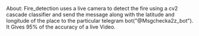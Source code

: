 About:
Fire_detection uses a live camera to detect the fire using a cv2 cascade classifier and send the message along with the latitude and longitude of the place to the particular telegram bot("@Msgchecka2z_bot"). It Gives 95% of the accuracy of a live Video.
